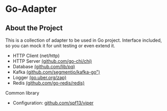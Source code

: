 # Go-Adapter
## About the Project
This is a collection of adapter to be used in Go project. Interface included, so you can mock it for unit testing or even extend it. 
- HTTP Client (net/http)
- HTTP Server [(github.com/go-chi/chi)](github.com/go-chi/chi)
- Database [(github.com/lib/pq)](github.com/lib/pq)
- Kafka [(github.com/segmentio/kafka-go")](github.com/segmentio/kafka-go")
- Logger [(go.uber.org/zap)](go.uber.org/zap)
- Redis [(github.com/go-redis/redis)](github.com/go-redis/redis)

Common library
- Configuration: [github.com/spf13/viper](github.com/spf13/viper)
